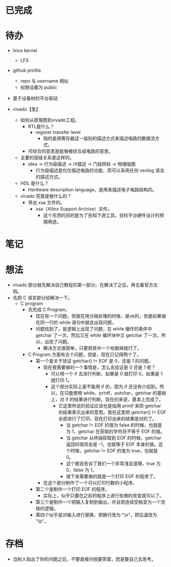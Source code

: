 # 已完成

# 待办
- linux kernel
	- LFS

- github profile
	- repo 与 username 相似
	- 权限设置为 public
- 基于设备树的平台驱动
- vivado【急】
	- 如何从原理图到vivado工程。
		- RTL是什么？
			- register transfer level
				- 指的是用寄存器这一级别的描述方式来描述电路的数据流方式。
		- 可综合的意思是能够被综合成电路的意思。
	- 主要的层级关系是这样的。
		- idea -> 行为级描述 -> rtl描述 -> 门级网标 -> 物理版图
			- 行为级描述是仅仅描述电路的功能，而可以采用任何 verilog 语法的描述方式。
	- HDL 是什么？
		- Hardware description language，是用来描述电子电路结构的。
	- vivado 究竟是做什么的？
		- 导出 xsa 文件的。
			- xsa（Xilinx Support Archive）文件。
				- 这个东西的目的是为了告知下游工具，目标平台硬件设计的预期用途。

# 笔记

# 想法
- vivado 部分就先解决自己教程的第一部分。在解决了之后，再去看官方文档。
- 先把 C 语言部分给解决一下。
	- C program
		- 先完成 C Program。
			- 现在有一个问题，但我在用分隔处理的时候，是ok的，但是如果缩在同一行的 while 语句中就会出现问题。
			- 问题找到了，是逻辑上出现了问题，在 while 循环的条件中 getchar 了一次，然后又在 while 循环块中又 getchar 了一次。所以，出现了问题。
				- 解决方式很简单，只要把其中一个给删掉就行了。
		- C Program 方面有五个问题，但是，现在只记得两个了。
			- 第一个是关于验证 getchar() != EOF 是 0，还是 1 的问题。
				- 现在我需要做的一个事情是，怎么去验证是 0 还是 1 呢？
					- 可以用一个 if 去进行判断，如果是 0 就打印 0，如果是 1 就打印 1。
					- 这个部分实际上是不能用 if 的，因为 if 还没有介绍到。所以，在只能使用 while，printf，putchar，getchar 的基础上，对 if 的结果进行判断。现在的来说，基本上完成了。
						- 它这里所说的验证应该也是指用 printf 来把 getchar 的结果表示出来的意思。我在这里把 getchar() != EOF 全部进行了打印。现在打印出来的结果是对的了。
							- 当 getchar != EOF 的值为 false 的时候，也就是为 1，getchar 在获取的字符将不等于 EOF 的值。
							- 当 getchar 从终端获取到 EOF 的时候，getchar 返回的值将会是 -1，也就等于 EOF 本身的值。这个时候，getchar != EOF 的值为 true，也就是 0。
							- 这个题目告诉了我们一个非常浅显道理，true 为 0，false 为 1。
							- 接下来需要做的就是一个打印 EOF 的程序了。
				- 在这个部分制作了一个可以打印行数的小程序。
			- 第二个是制作一个打印 EOF 的程序。
				- 实际上，似乎只要在之前的程序上进行些微的改变就可以了。
			- 第三个是制作一个把输入复制到输出，并且把连续空格变为一个空格的逻辑。
			- 第四个似乎是对输入进行替换，把换行改为 "\n"，把后退改为 "\b"。


# 存档
- 当别人指出了你的问题之后，不要直接问他要答案，而是要自己去思考。
